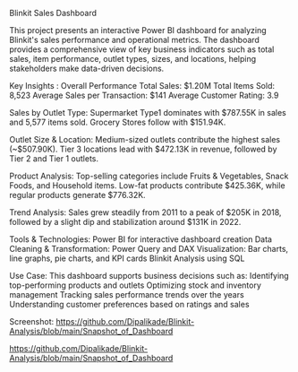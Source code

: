 Blinkit Sales Dashboard 

This project presents an interactive Power BI dashboard for analyzing Blinkit's sales performance and operational metrics. The dashboard provides a comprehensive view of key business indicators such as total sales, item performance, outlet types, sizes, and locations, helping stakeholders make data-driven decisions.

Key Insights :
Overall Performance
Total Sales: $1.20M
Total Items Sold: 8,523
Average Sales per Transaction: $141
Average Customer Rating: 3.9

Sales by Outlet Type:
Supermarket Type1 dominates with $787.55K in sales and 5,577 items sold.
Grocery Stores follow with $151.94K.

Outlet Size & Location:
Medium-sized outlets contribute the highest sales (~$507.90K).
Tier 3 locations lead with $472.13K in revenue, followed by Tier 2 and Tier 1 outlets.

Product Analysis:
Top-selling categories include Fruits & Vegetables, Snack Foods, and Household items.
Low-fat products contribute $425.36K, while regular products generate $776.32K.

Trend Analysis:
Sales grew steadily from 2011 to a peak of $205K in 2018, followed by a slight dip and stabilization around $131K in 2022.

Tools & Technologies:
Power BI for interactive dashboard creation
Data Cleaning & Transformation: Power Query and DAX
Visualization: Bar charts, line graphs, pie charts, and KPI cards
Blinkit Analysis using SQL

Use Case:
This dashboard supports business decisions such as:
Identifying top-performing products and outlets
Optimizing stock and inventory management
Tracking sales performance trends over the years
Understanding customer preferences based on ratings and sales

Screenshot: https://github.com/Dipalikade/Blinkit-Analysis/blob/main/Snapshot_of_Dashboard

https://github.com/Dipalikade/Blinkit-Analysis/blob/main/Snapshot_of_Dashboard
